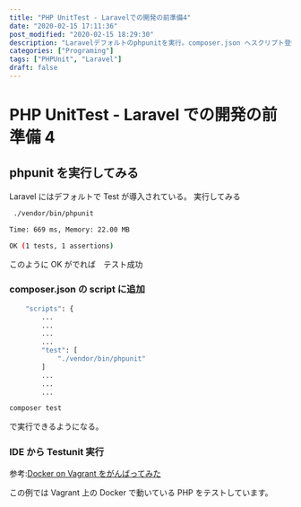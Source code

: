 ```yaml
---
title: "PHP UnitTest - Laravelでの開発の前準備4"
date: "2020-02-15 17:11:36"
post_modified: "2020-02-15 18:29:30"
description: "Laravelデフォルトのphpunitを実行。composer.json へスクリプト登録"
categories: ["Programing"]
tags: ["PHPUnit", "Laravel"]
draft: false
---
```


# PHP UnitTest - Laravel での開発の前準備 4

## phpunit を実行してみる

Laravel にはデフォルトで Test が導入されている。
実行してみる

```bash
 ./vendor/bin/phpunit
```

```bash
Time: 669 ms, Memory: 22.00 MB

OK (1 tests, 1 assertions)
```

このように OK がでれば　テスト成功

### composer.json の script に追加

```bash
    "scripts": {
        ...
        ...
        ...
        ...
        "test": [
            "./vendor/bin/phpunit"
        ]
        ...
        ...
        ...
```

```bash
composer test
```

で実行できるようになる。

### IDE から Testunit 実行

参考:[Docker on Vagrant をがんばってみた](https://blog.webdimension.jp/linux/docke-on-vagrant/)

この例では Vagrant 上の Docker で動いている PHP をテストしています。
